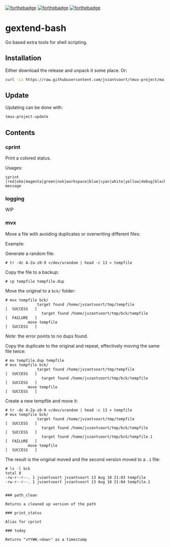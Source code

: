 [![forthebadge](https://forthebadge.com/images/badges/made-with-crayons.svg)](https://forthebadge.com)
[![forthebadge](https://forthebadge.com/images/badges/contains-technical-debt.svg)](https://forthebadge.com)
[![forthebadge](https://forthebadge.com/images/badges/you-didnt-ask-for-this.svg)](https://forthebadge.com)

# gextend-bash

Go based extra tools for shell scripting.

## Installation

Either download the release and unpack it some place. Or:

```sh
curl -Ls https://raw.githubusercontent.com/jvzantvoort/tmux-project/main/tmux-project-update | bash
```

## Update

Updating can be done with:

```sh
tmux-project-update
```

## Contents


### cprint

Print a colored status.

Usages:
```
cprint [red|oke|magenta|green|nok|workspace|blue|cyan|white|yellow|debug|black|profile|platform|warn|ok] message
```

### logging

WIP

### mvx

Move a file with avoiding duplicates or overwriting different files:

Example:

Generate a random file:
```
# tr -dc A-Za-z0-9 </dev/urandom | head -c 13 > tempfile
```

Copy the file to a backup:
```
# cp tempfile tempfile.dup
```

Move the original to a ``bck/`` folder:
```
# mvx tempfile bck/
              target found /home/jvzantvoort/tmp/tempfile                                [  SUCCESS   ]
                target found /home/jvzantvoort/tmp/bck/tempfile                          [  FAILURE   ]
          move tempfile                                                                  [  SUCCESS   ]
```

*Note*: the error points to no dups found.

Copy the duplicate to the original and repeat, effectively moving the same file twice:

```
# mv tempfile.dup tempfile
# mvx tempfile bck/
              target found /home/jvzantvoort/tmp/tempfile                                [  SUCCESS   ]
                target found /home/jvzantvoort/tmp/bck/tempfile                          [  SUCCESS   ]
          move tempfile                                                                  [  SUCCESS   ]
```

Create a new tempfile and move it:

```
# tr -dc A-Za-z0-9 </dev/urandom | head -c 13 > tempfile
# mvx tempfile bck/
              target found /home/jvzantvoort/tmp/tempfile                                [  SUCCESS   ]
                target found /home/jvzantvoort/tmp/bck/tempfile                          [  SUCCESS   ]
                target found /home/jvzantvoort/tmp/bck/tempfile.1                        [  FAILURE   ]
          move tempfile                                                                  [  SUCCESS   ]
```


The result is the original moved and the second version moved to a ``.1`` file:
```
# ls -l bck
total 8
-rw-r--r--. 1 jvzantvoort jvzantvoort 13 Aug 10 21:03 tempfile
-rw-r--r--. 1 jvzantvoort jvzantvoort 13 Aug 10 21:04 tempfile.1


### path_clean

Returns a cleaned up version of the path

### print_status

Alias for cprint

### today

Returns "vYYWW.<dow>" as a timestamp
